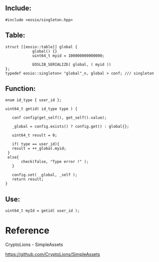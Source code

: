 ## Include:
```
#include <eosio/singleton.hpp>
```

## Table:
```
struct [[eosio::table]] global {
			global() {}
			uint64_t myid = 100000000000000;

			EOSLIB_SERIALIZE( global, ( myid ))
};
typedef eosio::singleton< "global"_n, global > conf; /// singleton
 ```
 
## Function:
 ```
 enum id_type { user_id };
 
 uint64_t getid( id_type type ) {

	conf config(get_self(), get_self().value);

	_global = config.exists() ? config.get() : global{};

	uint64_t result = 0;
	
	if( type == user_id){
    result = ++_global.myid; 
  }
  else{
		check(false, "Type error !" );
	}

	config.set( _global, _self );
	return result;
}

 ```
 
## Use:
 ```
 uint64_t myId = getid( user_id );

 ```

 
Reference
========
CryptoLions - SimpleAssets

https://github.com/CryptoLions/SimpleAssets

